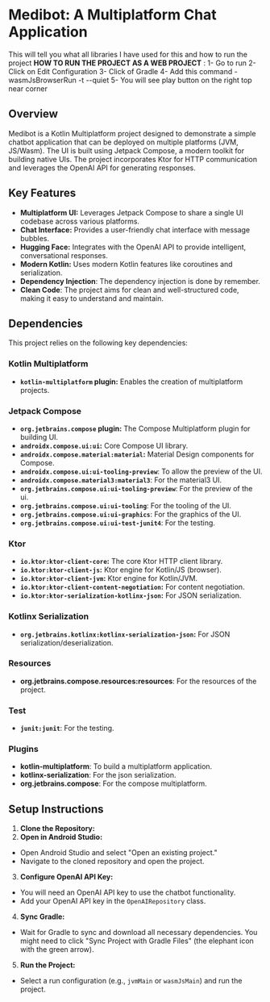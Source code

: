 # Medibot: A Multiplatform Chat Application

This will tell you what all libraries I have used for this and how to run the project
**HOW TO RUN THE PROJECT AS A WEB PROJECT** : 
1- Go to run
2- Click on Edit Configuration
3- Click of Gradle
4- Add this command - wasmJsBrowserRun -t --quiet
5- You will see play button on the right top near corner


## Overview

Medibot is a Kotlin Multiplatform project designed to demonstrate a simple chatbot application that can be deployed on multiple platforms (JVM, JS/Wasm). The UI is built using Jetpack Compose, a modern toolkit for building native UIs. The project incorporates Ktor for HTTP communication and leverages the OpenAI API for generating responses.

## Key Features

*   **Multiplatform UI:** Leverages Jetpack Compose to share a single UI codebase across various platforms.
*   **Chat Interface:** Provides a user-friendly chat interface with message bubbles.
*   **Hugging Face:** Integrates with the OpenAI API to provide intelligent, conversational responses.
*   **Modern Kotlin:** Uses modern Kotlin features like coroutines and serialization.
* **Dependency Injection**: The dependency injection is done by remember.
*   **Clean Code**: The project aims for clean and well-structured code, making it easy to understand and maintain.

## Dependencies

This project relies on the following key dependencies:

### Kotlin Multiplatform

*   **`kotlin-multiplatform` plugin:** Enables the creation of multiplatform projects.

### Jetpack Compose

*   **`org.jetbrains.compose` plugin:** The Compose Multiplatform plugin for building UI.
*   **`androidx.compose.ui:ui`:** Core Compose UI library.
*   **`androidx.compose.material:material`:** Material Design components for Compose.
*   **`androidx.compose.ui:ui-tooling-preview`**: To allow the preview of the UI.
* **`androidx.compose.material3:material3`**: For the material3 UI.
*   **`org.jetbrains.compose.ui:ui-tooling-preview`**: For the preview of the ui.
* **`org.jetbrains.compose.ui:ui-tooling`**: For the tooling of the UI.
* **`org.jetbrains.compose.ui:ui-graphics`**: For the graphics of the UI.
* **`org.jetbrains.compose.ui:ui-test-junit4`**: For the testing.

### Ktor

*   **`io.ktor:ktor-client-core`:** The core Ktor HTTP client library.
*   **`io.ktor:ktor-client-js`:** Ktor engine for Kotlin/JS (browser).
*   **`io.ktor:ktor-client-jvm`:** Ktor engine for Kotlin/JVM.
*   **`io.ktor:ktor-client-content-negotiation`:** For content negotiation.
*   **`io.ktor:ktor-serialization-kotlinx-json`:** For JSON serialization.

### Kotlinx Serialization

*   **`org.jetbrains.kotlinx:kotlinx-serialization-json`:** For JSON serialization/deserialization.

### Resources

*   **org.jetbrains.compose.resources:resources**: For the resources of the project.

### Test

*   **`junit:junit`**: For the testing.

### Plugins

*   **kotlin-multiplatform**: To build a multiplatform application.
*   **kotlinx-serialization**: For the json serialization.
* **org.jetbrains.compose**: For the compose multiplatform.

## Setup Instructions

1.  **Clone the Repository:**
2.  **Open in Android Studio:**
  *   Open Android Studio and select "Open an existing project."
  *   Navigate to the cloned repository and open the project.
3.  **Configure OpenAI API Key:**
  *   You will need an OpenAI API key to use the chatbot functionality.
  *   Add your OpenAI API key in the `OpenAIRepository` class.
4.  **Sync Gradle:**
  *   Wait for Gradle to sync and download all necessary dependencies. You might need to click "Sync Project with Gradle Files" (the elephant icon with the green arrow).
5.  **Run the Project:**
  *   Select a run configuration (e.g., `jvmMain` or `wasmJsMain`) and run the project.

